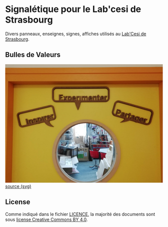 # Signalétique pour le Lab'cesi de Strasbourg

Divers panneaux, enseignes, signes, affiches utilisés au [Lab'Cesi de Strasbourg](https://strasbourg.cesi.fr/fablab/).

## Bulles de Valeurs

[![Inspirer Experimenter Partager](IMG_20190212_134603.jpg)](inspiration-laser.svg)
[source (svg)](inspiration-laser.svg)

## License

Comme indiqué dans le fichier [LICENCE](LICENCE), la majorité des documents sont sous [license Creative Commons BY 4.0](https://creativecommons.org/licenses/by/4.0/).
